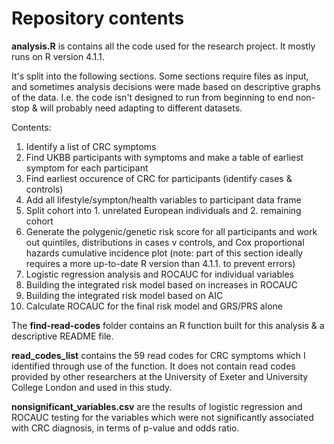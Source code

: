 # Repository contents
<b>analysis.R</b> is contains all the code used for the research project. It mostly runs on R version 4.1.1.

It's split into the following sections. Some sections require files as input, and sometimes analysis decisions were made based on descriptive graphs of the data. I.e. the code isn't designed to run from beginning to end non-stop & will probably need adapting to different datasets.

Contents:
1. Identify a list of CRC symptoms
2. Find UKBB participants with symptoms and make a table of earliest symptom for each participant
3. Find earliest occurence of CRC for participants (identify cases & controls)
4. Add all lifestyle/sympton/health variables to participant data frame
5. Split cohort into 1. unrelated European individuals and 2. remaining cohort
6. Generate the polygenic/genetic risk score for all participants and work out quintiles, distributions in cases v controls, and Cox proportional hazards cumulative incidence plot (note: part of this section ideally requires a more up-to-date R version than 4.1.1. to prevent errors)
7. Logistic regression analysis and ROCAUC for individual variables
8. Building the integrated risk model based on increases in ROCAUC
9. Building the integrated risk model based on AIC
10. Calculate ROCAUC for the final risk model and GRS/PRS alone

The <b>find-read-codes</b> folder contains an R function built for this analysis & a descriptive README file.

<b>read_codes_list</b> contains the 59 read codes for CRC symptoms which I identified through use of the function. It does not contain read codes provided by other researchers at the University of Exeter and University College London and used in this study.

<b>nonsignificant_variables.csv</b> are the results of logistic regression and ROCAUC testing for the variables which were not significantly associated with CRC diagnosis, in terms of p-value and odds ratio.
